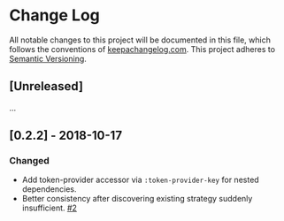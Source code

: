 Change Log
==========

All notable changes to this project will be documented in this file, which
follows the conventions of [keepachangelog.com](http://keepachangelog.com/).
This project adheres to [Semantic Versioning](http://semver.org/).

## [Unreleased]

...

## [0.2.2] - 2018-10-17

### Changed
- Add token-provider accessor via `:token-provider-key` for nested dependencies.
- Better consistency after discovering existing strategy suddenly insufficient.
  [#2](https://github.com/amperity/blocks-adl/pull/2)
